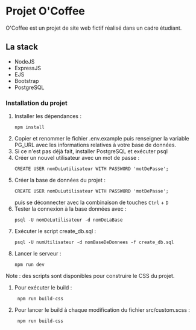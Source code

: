 # Projet O'Coffee

O'Coffee est un projet de site web fictif réalisé dans un cadre étudiant.

## La stack

- NodeJS
- ExpressJS
- EJS 
- Bootstrap
- PostgreSQL

### Installation du projet

1. Installer les dépendances :
   ```npm
   npm install
   ```
2. Copier et renommer le fichier .env.example puis renseigner la variable PG_URL avec les informations relatives à votre base de données.
3. Si ce n'est pas déjà fait, installer PostgreSQL et exécuter psql
4. Créer un nouvel utilisateur avec un mot de passe :
   ```psql
   CREATE USER nomDuLutilisateur WITH PASSWORD 'motDePasse';
   ```
5. Créer la base de données du projet :
   ```psql
   CREATE USER nomDuLutilisateur WITH PASSWORD 'motDePasse';
   ```
   puis se déconnecter avec la combinaison de touches `Ctrl` + `D`
6. Tester la connexion à la base données avec :
    ```psql
   psql -U nomDeLutilisateur -d nomDeLaBase
   ```
7. Exécuter le script create_db.sql :
   ```psql
   psql -U numUtilisateur -d nomBaseDeDonnees -f create_db.sql
   ```
8. Lancer le serveur :
   ```npm
   npm run dev
   ```

Note : des scripts sont disponibles pour construire le CSS du projet.

1. Pour exécuter le build :
   ```npm
    npm run build-css
    ```
2. Pour lancer le build à chaque modification du fichier src/custom.scss :
   ```npm
    npm run build-css
    ```